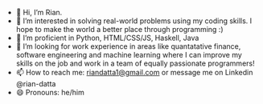 - 👋 Hi, I’m Rian.
- 👀 I’m interested in solving real-world problems using my coding skills. I hope to make the world a better place through programming :) 
- 🌱 I’m proficient in Python, HTML/CSS/JS, Haskell, Java
- 💞️ I’m looking for work experience in areas like quantatative finance, software engineering and machine learning where I can improve my skills on the job and work in a team of equally passionate programmers!
- 📫 How to reach me: riandatta1@gmail.com or message me on Linkedin @rian-datta
- 😄 Pronouns: he/him

<!---
Rian-D/Rian-D is a ✨ special ✨ repository because its `README.md` (this file) appears on your GitHub profile.
You can click the Preview link to take a look at your changes.
--->
